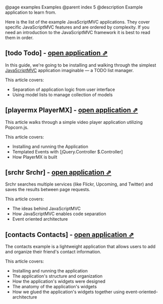 @page examples Examples
@parent index 5
@description Example application to learn from.

Here is the list of the example JavaScriptMVC applications. They cover specific JavaScriptMVC features and are ordered by complexity. If you need an introduction to the JavaScriptMVC framework it is best to read them in order.

## [todo Todo] - [open application &#x21D7;](todo/todo.html)

In this guide, we're going to be installing and walking through the simplest [JavaScriptMVC](http://javascriptmvc.com/)
application imaginable &mdash; a TODO list manager.

This article covers:

- Separation of application logic from user interface
- Using model lists to manage collection of models

## [playermx PlayerMX] - [open application &#x21D7;](player/player.html)

This article walks through a simple video player application utilizing Popcorn.js. 

This article covers:

- Installing and running the Application
- Templated Events with [jQuery.Controller $.Controller]
- How PlayerMX is built

## [srchr Srchr] - [open application &#x21D7;](srchr/srchr.html)

Srchr searches multiple services (like Flickr, Upcoming, and Twitter) and saves the results between page requests.

This article covers:

- The ideas behind JavaScriptMVC
- How JavaScriptMVC enables code separation
- Event oriented architecture

## [contacts Contacts] - [open application &#x21D7;](contacts)

The contacts example is a lightweight application that allows users to add and organize their friend's contact information.

This article covers:

- Installing and running the application
- The application's structure and organization
- How the application's widgets were designed
- The anatomy of the application's widgets
- How we glued the application's widgets together using event-oriented-architecture
